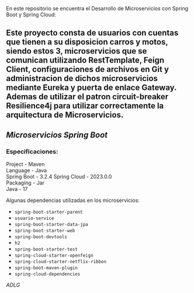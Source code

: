 En este repositorio se encuentra el Desarrollo de Microservicios con Spring Boot y Spring Cloud:

Este proyecto consta de usuarios con cuentas que tienen a su disposicion carros y motos, siendo estos 3, microservicios que se comunican utilizando RestTemplate, Feign Client, configuraciones de archivos en Git y administracion de dichos microservicios mediante Eureka y puerta de enlace Gateway. Ademas de utilizar el patron circuit-breaker Resilience4j para utilizar correctamente la arquitectura de Microservicios.
-
## ***Microservicios Spring Boot***

### Especificaciones:

Project - Maven <br>
Language - Java <br>
Spring Boot - 3.2.4
Spring Cloud - 2023.0.0 <br>
Packaging - Jar <br>
Java - 17 <br>

Algunas dependencias utilizadas en los microservicios:
* `spring-boot-starter-parent`
* `usuario-service`
* `spring-boot-starter-data-jpa`
* `spring-boot-starter-web`
* `spring-boot-devtools`
* `h2`
* `spring-boot-starter-test`
* `spring-cloud-starter-openfeign`
* `spring-cloud-starter-netflix-ribbon`
* `spring-boot-maven-plugin`
* `spring-cloud-dependencies`

*ADLG*
